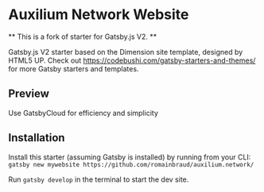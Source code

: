 # Auxilium Network Website

** This is a fork of starter for Gatsby.js V2. **

Gatsby.js V2 starter based on the Dimension site template, designed by HTML5 UP. Check out https://codebushi.com/gatsby-starters-and-themes/ for more Gatsby starters and templates.

## Preview

Use GatsbyCloud for efficiency and simplicity

## Installation

Install this starter (assuming Gatsby is installed) by running from your CLI:
<br/>
`gatsby new mywebsite https://github.com/romainbraud/auxilium.network/`

Run `gatsby develop` in the terminal to start the dev site.
